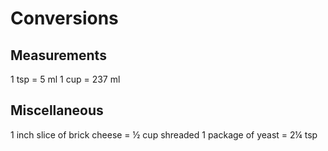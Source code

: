 # Conversions

## Measurements
1 tsp = 5 ml
1 cup = 237 ml

## Miscellaneous
1 inch slice of brick cheese = ½ cup shreaded
1 package of yeast = 2¼ tsp
